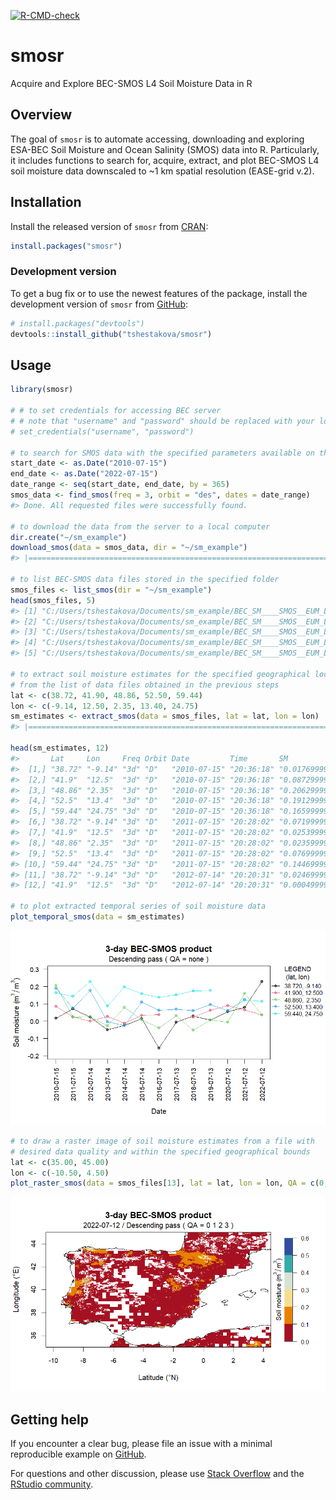 
<!-- README.md is generated from README.Rmd. Please edit that file -->
<!-- badges: start -->

[![R-CMD-check](https://github.com/tshestakova/smosr/actions/workflows/R-CMD-check.yaml/badge.svg)](https://github.com/tshestakova/smosr/actions/workflows/R-CMD-check.yaml)
<!-- badges: end -->

# smosr

Acquire and Explore BEC-SMOS L4 Soil Moisture Data in R

## Overview

The goal of `smosr` is to automate accessing, downloading and exploring ESA-BEC 
Soil Moisture and Ocean Salinity (SMOS) data into R. Particularly, it includes 
functions to search for, acquire, extract, and plot BEC-SMOS L4 soil moisture 
data downscaled to ~1 km spatial resolution (EASE-grid v.2).

## Installation

Install the released version of `smosr` from
[CRAN](https://cran.r-project.org/):

``` r
install.packages("smosr")
```

### Development version

To get a bug fix or to use the newest features of the package, install
the development version of `smosr` from [GitHub](https://github.com/):

``` r
# install.packages("devtools")
devtools::install_github("tshestakova/smosr")
```

## Usage

``` r
library(smosr)

# # to set credentials for accessing BEC server
# # note that "username" and "password" should be replaced with your login details 
# set_credentials("username", "password")

# to search for SMOS data with the specified parameters available on the server
start_date <- as.Date("2010-07-15")
end_date <- as.Date("2022-07-15")
date_range <- seq(start_date, end_date, by = 365)
smos_data <- find_smos(freq = 3, orbit = "des", dates = date_range)
#> Done. All requested files were successfully found.

# to download the data from the server to a local computer
dir.create("~/sm_example")
download_smos(data = smos_data, dir = "~/sm_example")
#> |================================================================================| 100%

# to list BEC-SMOS data files stored in the specified folder
smos_files <- list_smos(dir = "~/sm_example")
head(smos_files, 5)
#> [1] "C:/Users/tshestakova/Documents/sm_example/BEC_SM____SMOS__EUM_L4__D_20100715T183618_001km_3d_REP_v6.0.nc"
#> [2] "C:/Users/tshestakova/Documents/sm_example/BEC_SM____SMOS__EUM_L4__D_20110715T182802_001km_3d_REP_v6.0.nc"
#> [3] "C:/Users/tshestakova/Documents/sm_example/BEC_SM____SMOS__EUM_L4__D_20120714T182030_001km_3d_REP_v6.0.nc"
#> [4] "C:/Users/tshestakova/Documents/sm_example/BEC_SM____SMOS__EUM_L4__D_20130714T181231_001km_3d_REP_v6.0.nc"
#> [5] "C:/Users/tshestakova/Documents/sm_example/BEC_SM____SMOS__EUM_L4__D_20140714T180441_001km_3d_REP_v6.0.nc"

# to extract soil moisture estimates for the specified geographical locations
# from the list of data files obtained in the previous steps
lat <- c(38.72, 41.90, 48.86, 52.50, 59.44)
lon <- c(-9.14, 12.50, 2.35, 13.40, 24.75)
sm_estimates <- extract_smos(data = smos_files, lat = lat, lon = lon)
#> |================================================================================| 100%

head(sm_estimates, 12)
#>       Lat     Lon     Freq Orbit Date         Time       SM                     QA
#>  [1,] "38.72" "-9.14" "3d" "D"   "2010-07-15" "20:36:18" "0.0176999995528604"   "5"
#>  [2,] "41.9"  "12.5"  "3d" "D"   "2010-07-15" "20:36:18" "0.0872999977946165"   "7"
#>  [3,] "48.86" "2.35"  "3d" "D"   "2010-07-15" "20:36:18" "0.206299994788424"    "2"
#>  [4,] "52.5"  "13.4"  "3d" "D"   "2010-07-15" "20:36:18" "0.191299995167356"    "6"
#>  [5,] "59.44" "24.75" "3d" "D"   "2010-07-15" "20:36:18" "0.165999995806487"    "7"
#>  [6,] "38.72" "-9.14" "3d" "D"   "2011-07-15" "20:28:02" "0.071999998181127"    "3"
#>  [7,] "41.9"  "12.5"  "3d" "D"   "2011-07-15" "20:28:02" "0.025399999358342"    "7"
#>  [8,] "48.86" "2.35"  "3d" "D"   "2011-07-15" "20:28:02" "0.0235999994038139"   "6"
#>  [9,] "52.5"  "13.4"  "3d" "D"   "2011-07-15" "20:28:02" "0.0769999980548164"   "2"
#> [10,] "59.44" "24.75" "3d" "D"   "2011-07-15" "20:28:02" "0.144699996344571"    "7"
#> [11,] "38.72" "-9.14" "3d" "D"   "2012-07-14" "20:20:31" "0.0246999993760255"   "5"
#> [12,] "41.9"  "12.5"  "3d" "D"   "2012-07-14" "20:20:31" "0.000499999987368938" "7"

# to plot extracted temporal series of soil moisture data
plot_temporal_smos(data = sm_estimates)
```

<img src="man/figures/README-example-temp.png"/>

``` r
# to draw a raster image of soil moisture estimates from a file with
# desired data quality and within the specified geographical bounds
lat <- c(35.00, 45.00)
lon <- c(-10.50, 4.50)
plot_raster_smos(data = smos_files[13], lat = lat, lon = lon, QA = c(0,1,2,3))
```

<img src="man/figures/README-example-sp.png"/>

## Getting help

If you encounter a clear bug, please file an issue with a minimal
reproducible example on
[GitHub](https://github.com/tshestakova/smosr/issues).

For questions and other discussion, please use [Stack
Overflow](https://stackoverflow.com/questions/) and the [RStudio
community](https://community.rstudio.com/).
